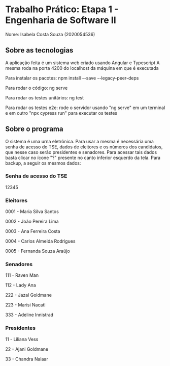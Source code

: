 # Trabalho Prático: Etapa 1 - Engenharia de Software II

Nome: Isabela Costa Souza (2020054536)

## Sobre as tecnologias
A aplicação feita é um sistema web criado usando Angular e Typescript
A mesma roda na porta 4200 do localhost da máquina em que é executada

Para instalar os pacotes: npm install --save --legacy-peer-deps

Para rodar o código: ng serve

Para rodar os testes unitários: ng test

Para rodar os testes e2e: rode o servidor usando "ng serve" em um terminal e em outro "npx cypress run" para executar os testes

## Sobre o programa

O sistema é uma urna eletrônica. Para usar a mesma é necessária uma senha de acesso do TSE, dados de eleitores e os números dos candidatos, que nesse caso serão presidentes e senadores. Para acessar tais dados basta clicar no ícone "?" presente no canto inferior esquerdo da tela. Para backup, a seguir os mesmos dados:

### Senha de acesso do TSE
12345

### Eleitores
0001 - Maria Silva Santos

0002 - João Pereira Lima

0003 - Ana Ferreira Costa

0004 - Carlos Almeida Rodrigues

0005 - Fernanda Souza Araújo

### Senadores
111 - Raven Man

112 - Lady Ana

222 - Jazal Goldmane

223 - Marisi Nacatl

333 - Adeline Innistrad

### Presidentes
11 - Liliana Vess

22 - Ajani Goldmane

33 - Chandra Nalaar
